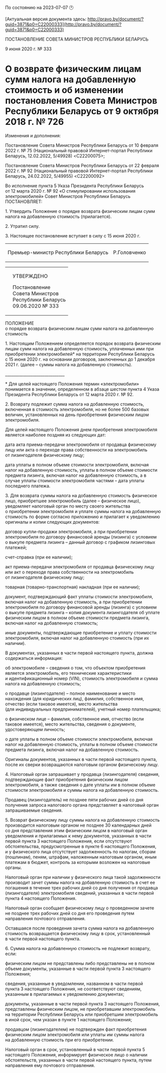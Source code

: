 По состоянию на 2023-07-07 &#x1F550;

[Актуальная версия документа здесь: http://pravo.by/document/?guid=3871&p0=C22000333](http://pravo.by/document/?guid=3871&p0=C22000333)

<p>ПОСТАНОВЛЕНИЕ СОВЕТА МИНИСТРОВ РЕСПУБЛИКИ БЕЛАРУСЬ</p>
<p>9 июня 2020 г. № 333</p>
<h1>О возврате физическим лицам сумм налога на добавленную стоимость и об изменении постановления Совета Министров Республики Беларусь от 9 октября 2018 г. № 726</h1>
<p>Изменения и дополнения:</p>
<p>Постановление Совета Министров Республики Беларусь от 10 февраля 2022 г. № 75 (Национальный правовой Интернет-портал Республики Беларусь, 12.02.2022, 5/49928) &lt;C22200075&gt;;</p>
<p>Постановление Совета Министров Республики Беларусь от 22 февраля 2022 г. № 92 (Национальный правовой Интернет-портал Республики Беларусь, 24.02.2022, 5/49955) &lt;C22200092&gt;</p>
<p></p>
<p>Во исполнение пункта 5 Указа Президента Республики Беларусь от 12 марта 2020 г. № 92 «О стимулировании использования электромобилей» Совет Министров Республики Беларусь ПОСТАНОВЛЯЕТ:</p>
<p>1. Утвердить Положение о порядке возврата физическим лицам сумм налога на добавленную стоимость (прилагается).</p>
<p>2. Утратил силу.</p>
<p>3. Настоящее постановление вступает в силу с 15 июня 2020 г.</p>
<p></p>
<table><tr>
<td><p>Премьер-министр Республики Беларусь</p></td>
<td><p>Р.Головченко</p></td>
</tr></table>
<p></p>
<table><tr>
<td><p></p></td>
<td>
<p>УТВЕРЖДЕНО</p>
<p>Постановление<br>Совета Министров<br>Республики Беларусь<br>09.06.2020 № 333</p>
</td>
</tr></table>
<p>ПОЛОЖЕНИЕ<br>о порядке возврата физическим лицам сумм налога на добавленную стоимость</p>
<p>1. Настоящим Положением определяется порядок возврата физическим лицам сумм налога на добавленную стоимость, уплаченных ими при приобретении электромобилей* на территории Республики Беларусь с 15 июня 2020 г. на основании договоров, заключенных до 1 декабря 2021 г. (далее – суммы налога на добавленную стоимость).</p>
<p>______________________________</p>
<p>* Для целей настоящего Положения термин «электромобили» понимается в значении, определенном в абзаце шестом пункта 4 Указа Президента Республики Беларусь от 12 марта 2020 г. № 92.</p>
<p>2. Возврату подлежит сумма налога на добавленную стоимость, включенная в стоимость электромобиля, но не более 500 базовых величин, установленных на день приобретения физическим лицом электромобиля.</p>
<p>Для целей настоящего Положения днем приобретения электромобиля является наиболее поздняя из следующих дат:</p>
<p>дата акта приема-передачи электромобиля от продавца физическому лицу или акта о переходе права собственности на электромобиль от лизингодателя физическому лицу;</p>
<p>дата уплаты в полном объеме стоимости электромобиля, включая налог на добавленную стоимость, уплаты в полном объеме стоимости предмета лизинга, включая налог на добавленную стоимость, а в случае уплаты стоимости электромобиля частями – дата уплаты последнего платежа.</p>
<p>3. Для возврата суммы налога на добавленную стоимость физическое лицо, приобретшее электромобиль (далее – физическое лицо), уведомляет налоговый орган по месту своего жительства о приобретении электромобиля и уплате суммы налога на добавленную стоимость по форме согласно приложению и прилагает к уведомлению оригиналы и копии следующих документов:</p>
<p>договор купли-продажи электромобиля, а при приобретении электромобиля по договору финансовой аренды (лизинга) с условием о выкупе предмета лизинга – данный договор с графиком лизинговых платежей;</p>
<p>счет-справка (при ее наличии);</p>
<p>акт приема-передачи электромобиля от продавца физическому лицу или акт о переходе права собственности на электромобиль от лизингодателя физическому лицу;</p>
<p>товарная (товарно-транспортная) накладная (при ее наличии);</p>
<p>документ, подтверждающий факт уплаты стоимости электромобиля, включая налог на добавленную стоимость, а при приобретении электромобиля по договору финансовой аренды (лизинга) с условием о выкупе предмета лизинга – копия документа лизингодателя об уплате физическим лицом в полном объеме стоимости предмета лизинга, включая налог на добавленную стоимость;</p>
<p>иные документы, подтверждающие приобретение и уплату стоимости электромобиля, включая налог на добавленную стоимость (при их наличии).</p>
<p>В документах, указанных в части первой настоящего пункта, должна содержаться информация:</p>
<p>об электромобиле – сведения о том, что объектом приобретения является электромобиль, его технические характеристики и идентификационный номер (VIN), стоимость электромобиля и сумма налога на добавленную стоимость;</p>
<p>о продавце (лизингодателе) – полное наименование и место нахождения (для юридических лиц), фамилия, собственное имя, отчество (если таковое имеется), место жительства (для индивидуальных предпринимателей), учетный номер плательщика;</p>
<p>о физическом лице – фамилия, собственное имя, отчество (если таковое имеется), место жительства, сведения о документе, удостоверяющем личность;</p>
<p>о дате уплаты в полном объеме стоимости электромобиля, включая налог на добавленную стоимость, уплаты в полном объеме стоимости предмета лизинга, включая налог на добавленную стоимость.</p>
<p>Оригиналы документов, указанных в части первой настоящего пункта, после их сверки возвращаются налоговым органом физическому лицу.</p>
<p>4. Налоговый орган запрашивает у продавца (лизингодателя) сведения, подтверждающие факт приобретения физическим лицом электромобиля, а также сведения о дате уплаты им в полном объеме стоимости электромобиля и суммы налога на добавленную стоимость.</p>
<p>Продавец (лизингодатель) не позднее пяти рабочих дней со дня получения запроса налогового органа представляет в налоговый орган запрашиваемые сведения.</p>
<p>5. Возврат физическому лицу суммы налога на добавленную стоимость производится налоговым органом не позднее 30 календарных дней со дня представления этим физическим лицом в налоговый орган уведомления и прилагаемых к нему документов, указанных в части первой пункта 3 настоящего Положения, если отсутствуют обстоятельства, предусмотренные в пункте 6 настоящего Положения, и у физического лица отсутствует задолженность по налогам, сборам (пошлинам), пеням, штрафам, наложенным налоговым органом, иным платежам в бюджет, контроль за которыми возложен на налоговые органы.</p>
<p>Налоговый орган при наличии у физического лица такой задолженности производит зачет суммы налога на добавленную стоимость в счет ее погашения в течение трех рабочих дней со дня получения от продавца (лизингодателя) электромобиля сведений, указанных в части первой пункта 4 настоящего Положения.</p>
<p>Налоговый орган сообщает физическому лицу о проведенном зачете не позднее трех рабочих дней со дня его проведения путем направления почтового отправления.</p>
<p>Оставшаяся после проведения зачета сумма налога на добавленную стоимость возвращается физическому лицу в срок, установленный в части первой настоящего пункта.</p>
<p>6. Сумма налога на добавленную стоимость не подлежит возврату, если:</p>
<p>физическим лицом не представлены либо представлены не в полном объеме документы, указанные в части первой пункта 3 настоящего Положения;</p>
<p>сведения, указанные в уведомлении, названном в части первой пункта 3 настоящего Положения, не соответствуют сведениям, указанным в прилагаемых к уведомлению документах;</p>
<p>документы, указанные в части первой пункта 3 настоящего Положения, представлены физическим лицом, не приобретавшим электромобиль на территории Республики Беларусь или приобретшим электромобиль в иной срок, чем указан в пункте 1 настоящего Положения;</p>
<p>продавцом (лизингодателем) не подтвержден факт приобретения физическим лицом электромобиля или уплаты им суммы налога на добавленную стоимость при его приобретении.</p>
<p>Налоговый орган в срок, установленный в части первой пункта 5 настоящего Положения, информирует физическое лицо о наличии обстоятельств, указанных в части первой настоящего пункта, путем направления ему почтового отправления.</p>
<p></p>